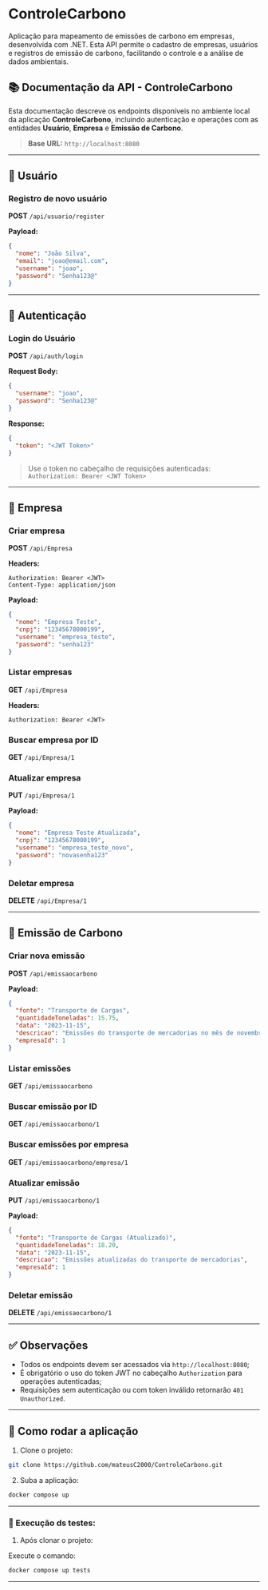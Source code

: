 # ControleCarbono

Aplicação para mapeamento de emissões de carbono em empresas, desenvolvida com .NET. Esta API permite o cadastro de empresas, usuários e registros de emissão de carbono, facilitando o controle e a análise de dados ambientais.

## 📚 Documentação da API - ControleCarbono

Esta documentação descreve os endpoints disponíveis no ambiente local da aplicação **ControleCarbono**, incluindo autenticação e operações com as entidades **Usuário**, **Empresa** e **Emissão de Carbono**.

> **Base URL:** `http://localhost:8080`

---

## 👤 Usuário

### Registro de novo usuário

**POST** `/api/usuario/register`

**Payload:**
```json
{
  "nome": "João Silva",
  "email": "joao@email.com",
  "username": "joao",
  "password": "Senha123@"
}
```

---

## 🔐 Autenticação

### Login do Usuário

**POST** `/api/auth/login`

**Request Body:**
```json
{
  "username": "joao",
  "password": "Senha123@"
}
```

**Response:**
```json
{
  "token": "<JWT Token>"
}
```

> Use o token no cabeçalho de requisições autenticadas:  
> `Authorization: Bearer <JWT Token>`

---


## 🏢 Empresa

### Criar empresa

**POST** `/api/Empresa`

**Headers:**
```
Authorization: Bearer <JWT>
Content-Type: application/json
```

**Payload:**
```json
{
  "nome": "Empresa Teste",
  "cnpj": "12345678000199",
  "username": "empresa_teste",
  "password": "senha123"
}
```

### Listar empresas

**GET** `/api/Empresa`

**Headers:**
```
Authorization: Bearer <JWT>
```

### Buscar empresa por ID

**GET** `/api/Empresa/1`

### Atualizar empresa

**PUT** `/api/Empresa/1`

**Payload:**
```json
{
  "nome": "Empresa Teste Atualizada",
  "cnpj": "12345678000199",
  "username": "empresa_teste_novo",
  "password": "novasenha123"
}
```

### Deletar empresa

**DELETE** `/api/Empresa/1`

---

## 🌱 Emissão de Carbono

### Criar nova emissão

**POST** `/api/emissaocarbono`

**Payload:**
```json
{
  "fonte": "Transporte de Cargas",
  "quantidadeToneladas": 15.75,
  "data": "2023-11-15",
  "descricao": "Emissões do transporte de mercadorias no mês de novembro",
  "empresaId": 1
}
```

### Listar emissões

**GET** `/api/emissaocarbono`

### Buscar emissão por ID

**GET** `/api/emissaocarbono/1`

### Buscar emissões por empresa

**GET** `/api/emissaocarbono/empresa/1`

### Atualizar emissão

**PUT** `/api/emissaocarbono/1`

**Payload:**
```json
{
  "fonte": "Transporte de Cargas (Atualizado)",
  "quantidadeToneladas": 18.20,
  "data": "2023-11-15",
  "descricao": "Emissões atualizadas do transporte de mercadorias",
  "empresaId": 1
}
```

### Deletar emissão

**DELETE** `/api/emissaocarbono/1`

---

## ✅ Observações

- Todos os endpoints devem ser acessados via `http://localhost:8080`;
- É obrigatório o uso do token JWT no cabeçalho `Authorization` para operações autenticadas;
- Requisições sem autenticação ou com token inválido retornarão `401 Unauthorized`.

---

## 🚀 Como rodar a aplicação

1. Clone o projeto:
```bash
git clone https://github.com/mateusC2000/ControleCarbono.git
```

2. Suba a aplicação:

```bash
docker compose up
```

---

### 🧪 Execução ds testes:

1. Após clonar o projeto:

Execute o comando:

```bash
docker compose up tests
```

---
